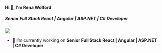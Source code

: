 #### Hi 👋, I'm Rena Wolford
##### **Senior Full Stack React | Angular | ASP.NET | C# Developer**

[![](https://visitcount.itsvg.in/api?id=ambergapinski&icon=0&color=0)](https://visitcount.itsvg.in)
- 🔭 I’m currently working on **Senior Full Stack React | Angular | ASP.NET | C# Developer**

